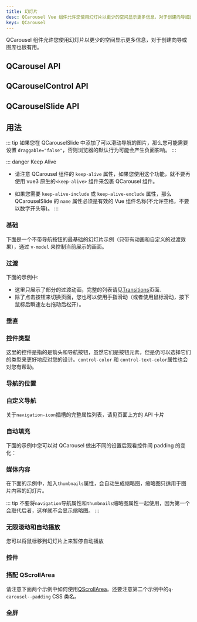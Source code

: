 ```yaml
---
title: 幻灯片
desc: QCarousel Vue 组件允许您使用幻灯片以更少的空间显示更多信息，对于创建向导或图库也很有用。
keys: QCarousel
---
```


QCarousel 组件允许您使用幻灯片以更少的空间显示更多信息，对于创建向导或图库也很有用。

## QCarousel API

<doc-api file="QCarousel" />

## QCarouselControl API

<doc-api file="QCarouselControl" />

## QCarouselSlide API

<doc-api file="QCarouselSlide" />

## 用法

::: tip
如果您在 QCarouselSlide 中添加了可以滑动导航的图片，那么您可能需要设置 `draggable="false"`，否则浏览器的默认行为可能会产生负面影响。
:::

::: danger Keep Alive
* 请注意 QCarousel 组件的 `keep-alive` 属性，如果您使用这个功能，就不要再使用 vue3 原生的`<keep-alive>` 组件来包裹 QCarousel 组件。

* 如果您需要 `keep-alive-include` 或 `keep-alive-exclude` 属性，那么 QCarouselSlide 的 `name` 属性必须是有效的 Vue 组件名称(不允许空格，不要以数字开头等)。
:::

### 基础

下面是一个不带导航按钮的最基础的幻灯片示例（只带有动画和自定义的过渡效果），通过 `v-model` 来控制当前展示的画面。


<doc-example title="Basic" file="QCarousel/Basic" />

### 过渡

下面的示例中:

* 这里只展示了部分的过渡动画，完整的列表请见[Transitions](/options/transitions)页面.
* 除了点击按钮来切换页面，您也可以使用手指滑动（或者使用鼠标滑动，按下鼠标后瞬速左右拖动后松开）。

<doc-example title="Transitions, bottom navigation, arrows and auto padding" file="QCarousel/Transitions" />

### 垂直

<doc-example title="Vertical mode" file="QCarousel/Vertical" />

### 控件类型

这里的控件是指的是箭头和导航按钮，虽然它们是按钮元素，但是仍可以选择它们的类型来更好地应对您的设计。`control-color` 和 `control-text-color`属性也会对您有帮助。

<doc-example title="Control Type" file="QCarousel/ControlType" />

### 导航的位置

<doc-example title="Navigation position" file="QCarousel/NavigationPosition" />

### 自定义导航

关于`navigation-icon`插槽的完整属性列表，请见页面上方的 API 卡片

<doc-example title="Custom navigation" file="QCarousel/CustomNavigation" />

### 自动填充


下面的示例中您可以对 QCarousel 做出不同的设置后观看控件间 padding 的变化：

<doc-example title="Padding" file="QCarousel/AutoPadding" />

### 媒体内容

<doc-example title="Image slides" file="QCarousel/ImageSlides" />

<doc-example title="Multi-image slides" file="QCarousel/MultiImageSlides" />

<doc-example title="Captions" file="QCarousel/Captions" />

<doc-example title="Video slides" file="QCarousel/VideoSlides" />

在下面的示例中，加入`thumbnails`属性，会自动生成缩略图，缩略图只适用于图片内容的幻灯片。

<doc-example title="Thumbnails" file="QCarousel/Thumbnails" />

::: tip
不要将`navigation`导航属性和`thumbnails`缩略图属性一起使用，因为第一个会取代后者，这样就不会显示缩略图。
:::

### 无限滚动和自动播放

您可以将鼠标移到幻灯片上来暂停自动播放

<doc-example title="Autoplay" file="QCarousel/InfiniteAutoplay" />

### 控件

<doc-example title="Controls" file="QCarousel/Controls" />

### 搭配 QScrollArea

请注意下面两个示例中如何使用[QScrollArea](/vue-components/scroll-area)。还要注意第二个示例中的`q-carousel--padding` CSS 类名。

<doc-example title="With QScrollArea and padding" file="QCarousel/WithScrollareaPadding" />

<doc-example title="With QScrollArea on whole slide" file="QCarousel/WithScrollareaFull" />

### 全屏

<doc-example title="Fullscreen" file="QCarousel/Fullscreen" />
